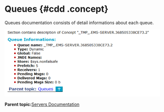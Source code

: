 # Queues {#cdd .concept}

Queues documentation consists of detail informations about each queue.

![Queue](img/pigeonQueueDocExample.png "Queue")

**Parent topic:**[Servers Documentation](../../../modules/pigeon/output/ServersDocumentation.md)

